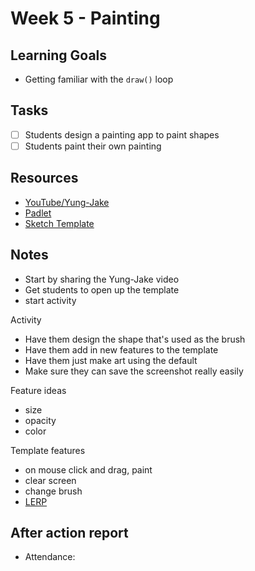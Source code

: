 # Week 5 - Painting
## Learning Goals
- Getting familiar with the `draw()` loop

## Tasks
- [ ] Students design a painting app to paint shapes
- [ ] Students paint their own painting

## Resources
- [YouTube/Yung-Jake](https://www.youtube.com/watch?v=qkvmUNqg69U)
- [Padlet](https://padlet.com/rlay4/24-monarch-creative-coding-archive-r22jsj97ee6tgmmc)
- [Sketch Template](https://editor.p5js.org/totally-not-frito-lays/sketches/lAKwSMFUh)

## Notes

- Start by sharing the Yung-Jake video
- Get students to open up the template
- start activity

Activity
- Have them design the shape that's used as the brush
- Have them add in new features to the template
- Have them just make art using the default
- Make sure they can save the screenshot really easily

Feature ideas
- size
- opacity
- color

Template features
- on mouse click and drag, paint
- clear screen
- change brush
- [LERP](https://editor.p5js.org/totally-not-frito-lays/sketches/duqcTKQSc)

## After action report
- Attendance: 
